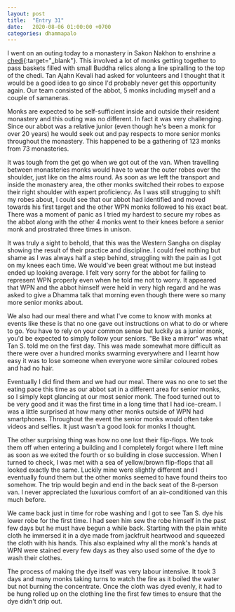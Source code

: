 ```yaml
---
layout: post
title:  "Entry 31"
date:   2020-08-06 01:00:00 +0700
categories: dhammapalo
---
```

I went on an outing today to a monastery in Sakon Nakhon to enshrine a [chedi](https://en.wikipedia.org/wiki/Cetiya){:target="_blank"}. This involved a lot of monks getting together to pass baskets filled with small Buddha relics along a line spiralling to the top of the chedi. Tan Ajahn Kevali had asked for volunteers and I thought that it would be a good idea to go since I'd probably never get this opportunity again. Our team consisted of the abbot, 5 monks including myself and a couple of samaneras.

Monks are expected to be self-sufficient inside and outside their resident monastery and this outing was no different. In fact it was very challenging. Since our abbot was a relative junior (even though he's been a monk for over 20 years) he would seek out and pay respects to more senior monks throughout the monastery. This happened to be a gathering of 123 monks from 73 monasteries.

It was tough from the get go when we got out of the van. When travelling between monasteries monks would have to wear the outer robes over the shoulder, just like on the alms round. As soon as we left the transport and inside the monastery area, the other monks switched their robes to expose their right shoulder with expert proficiency. As I was still strugging to shift my robes about, I could see that our abbot had identified and moved towards his first target and the other WPN monks followed to his exact beat. There was a moment of panic as I tried my hardest to secure my robes as the abbot along with the other 4 monks went to their knees before a senior monk and prostrated three times in unison.

It was truly a sight to behold, that this was the Western Sangha on display showing the result of their practice and discipline. I could feel nothing but shame as I was always half a step behind, struggling with the pain as I got on my knees each time. We would've been great without me but instead ended up looking average. I felt very sorry for the abbot for failing to represent WPN properly even when he told me not to worry. It appeared that WPN and the abbot himself were held in very high regard and he was asked to give a Dhamma talk that morning even though there were so many more senior monks about.

We also had our meal there and what I've come to know with monks at events like these is that no one gave out instructions on what to do or where to go. You have to rely on your common sense but luckily as a junior monk, you'd be expected to simply follow your seniors. "Be like a mirror" was what Tan S. told me on the first day. This was made somewhat more difficult as there were over a hundred monks swarming everywhere and I learnt how easy it was to lose someone when everyone wore similar coloured robes and had no hair.

Eventually I did find them and we had our meal. There was no one to set the eating pace this time as our abbot sat in a different area for senior monks, so I simply kept glancing at our most senior monk. The food turned out to be very good and it was the first time in a long time that I had ice-cream. I was a little surprised at how many other monks outside of WPN had smartphones. Throughout the event the senior monks would often take videos and selfies. It just wasn't a good look for monks I thought.

The other surprising thing was how no one lost their flip-flops. We took them off when entering a building and I completely forgot where I left mine as soon as we exited the fourth or so building in close succession. When I turned to check, I was met with a sea of yellow/brown flip-flops that all looked exactly the same. Luckily mine were slightly different and I eventually found them but the other monks seemed to have found theirs too somehow. The trip would begin and end in the back seat of the 8-person van. I never appreciated the luxurious comfort of an air-conditioned van this much before.

We came back just in time for robe washing and I got to see Tan S. dye his lower robe for the first time. I had seen him sew the robe himself in the past few days but he must have begun a while back. Starting with the plain white cloth he immersed it in a dye made from jackfruit heartwood and squeezed the cloth with his hands. This also explained why all the monk's hands at WPN were stained every few days as they also used some of the dye to wash their clothes.

The process of making the dye itself was very labour intensive. It took 3 days and many monks taking turns to watch the fire as it boiled the water but not burning the concentrate. Once the cloth was dyed evenly, it had to be hung rolled up on the clothing line the first few times to ensure that the dye didn't drip out.